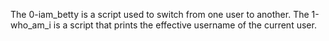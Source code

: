 The 0-iam_betty is a script used to switch from one user to another.
The 1-who_am_i is a script that  prints the effective username of the current user.
